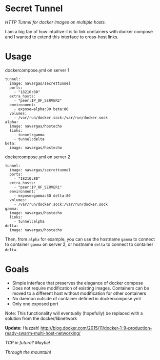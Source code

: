# Secret Tunnel
*HTTP Tunnel for docker images on multiple hosts.*

I am a big fan of how intuitive it is to link containers with docker
compose and I wanted to extend this interface to cross-host links.

# Usage
dockercompose.yml on server 1
```
tunnel:
  image: navargas/secrettunnel
  ports:
    - "18210:80"
  extra_hosts:
    - "peer:IP_OF_SERVER2"
  environment:
    - expose=alpha:80 beta:80
  volumes:
    - /var/run/docker.sock:/var/run/docker.sock
alpha:
  image: navargas/hostecho
  links:
    - tunnel:gamma
    - tunnel:delta
beta:
  image: navargas/hostecho
```

dockercompose.yml on server 2
```
tunnel:
  image: navargas/secrettunnel
  ports:
    - "18210:80"
  extra_hosts:
    - "peer:IP_OF_SERVER1"
  environment:
    - expose=gamma:80 delta:80
  volumes:
    - /var/run/docker.sock:/var/run/docker.sock
gamma:
  image: navargas/hostecho
  links:
    - tunnel:alpha
delta:
  image: navargas/hostecho
```

Then, from ```alpha``` for example, you can use the hostname ```gamma``` to connect to container ```gamma``` on server 2, or hostname ```delta``` to connect to container ```delta```.

# Goals
* Simple interface that preserves the elegance of docker compose
* Does not require modification of existing images. Containers can
be moved to a different host without modification for other containers
* No daemon outside of container defined in dockercompose.yml
* Only one exposed port

Note: This functionality will eventually (hopefully) be replaced with a
solution from the docker/libnetwork

**Update:** Huzzah! http://blog.docker.com/2015/11/docker-1-9-production-ready-swarm-multi-host-networking/

*TCP in future? Maybe!*

*Through the mountain!*
